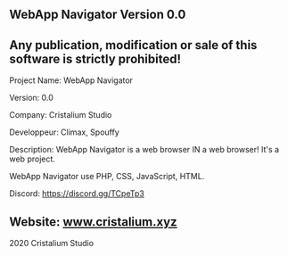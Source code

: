 WebApp Navigator Version 0.0
-----
Any publication, modification or sale of this software is strictly prohibited!
------------------------------------------------------------------------------------------
Project Name: WebApp Navigator

Version: 0.0

Company: Cristalium Studio

Developpeur: Climax, Spouffy

Description: WebApp Navigator is a web browser IN a web browser! It's a web project.

WebApp Navigator use PHP, CSS, JavaScript, HTML.

Discord: https://discord.gg/TCpeTp3

Website: www.cristalium.xyz
------------------------------------------------------------------------------------------
2020 Cristalium Studio
